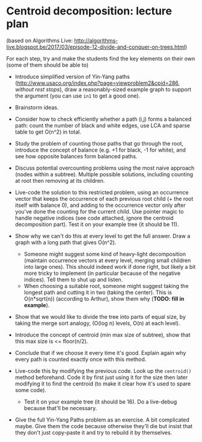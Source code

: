 # Centroid decomposition: lecture plan
(based on Algorithms Live: http://algorithms-live.blogspot.be/2017/03/episode-12-divide-and-conquer-on-trees.html)

For each step, try and make the students find the key elements on their own (some of them should be able to)

- Introduce simplified version of Yin-Yang paths (http://www.usaco.org/index.php?page=viewproblem2&cpid=286, *without rest stops*), draw a reasonably-sized example graph to support the argument (you can use `in1` to get a good one).
- Brainstorm ideas.
- Consider how to check efficiently whether a path (i,j) forms a balanced path: count the number of black and white edges, use LCA and sparse table to get O(n^2) in total.
- Study the problem of counting those paths that go through the root, introduce the concept of balance (e.g. +1 for black, -1 for white), and see how opposite balances form balanced paths.
- Discuss potential overcounting problems using the most naive approach (nodes within a subtree). Multiple possible solutions, including counting at root then removing at its children.
- Live-code the solution to this restricted problem, using an occurrence vector that keeps the occurrence of each previous root child (+ the root itself with balance 0), and adding to the occurrence vector only after you've done the counting for the current child. Use pointer magic to handle negative indices (see code attached, ignore the centroid decomposition part). Test it on your example tree (it should be 11).

- Show why we can't do this at every level to get the full answer. Draw a graph with a long path that gives O(n^2).
  - Someone might suggest some kind of heavy-light decomposition (maintain occurrence vectors at every level, merging small children into large ones). This should indeed work if done right, but likely a bit more tricky to implement (in particular because of the negative indices). Tell them to shut up and listen.
  - When choosing a suitable root, someone might suggest taking the longest path and cutting it in two (taking the center). This is O(n*sqrt(n)) (according to Arthur), show them why (**TODO: fill in example**).
- Show that we would like to divide the tree into parts of equal size, by taking the merge sort analogy, (O(log n) levels, O(n) at each level).
- Introduce the concept of centroid (min max size of subtree), show that this max size is <= floor(n/2).
- Conclude that if we choose it every time it's good. Explain again why every path is counted exactly once with this method.
- Live-code this by modifying the previous code. Look up the `centroid()` method beforehand. Code it by first just using it for the size then later modifying it to find the centroid (to make it clear how it's used to spare some code).
  - Test it on your example tree (it should be 16). Do a live-debug because that'll be necessary.

- Give the full Yin-Yang Paths problem as an exercise. A bit complicated maybe. Give them the code because otherwise they'll die but insist that they don't just copy-paste it and try to rebuild it by themselves.
